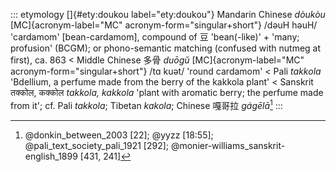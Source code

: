 ::: etymology
[]{#ety:doukou label="ety:doukou"} Mandarin Chinese *dòukòu*
[MC]{acronym-label="MC" acronym-form="singular+short"} /dəuH həuH/
'cardamom' \[bean-cardamom\], compound of 豆 'bean(-like)' + 'many;
profusion' (BCGM); or phono-semantic matching (confused with nutmeg at
first), ca. 863 \< Middle Chinese 多骨 *duōgǔ* [MC]{acronym-label="MC"
acronym-form="singular+short"} /tɑ kuət/ 'round cardamom' \< Pali
*takkola* 'Bdellium, a perfume made from the berry of the kakkola plant'
\< Sanskrit तक्कोल, कक्कोल *takkola, kakkola* 'plant with aromatic berry;
the perfume made from it'; cf. Pali *takkola*; Tibetan *kakola*; Chinese
嘎哥拉 *gágēlā*[^1]
:::

[^1]: @donkin_between_2003 [22]; @yyzz [18:55];
    @pali_text_society_pali_1921 [292];
    @monier-williams_sanskrit-english_1899 [431, 241]
